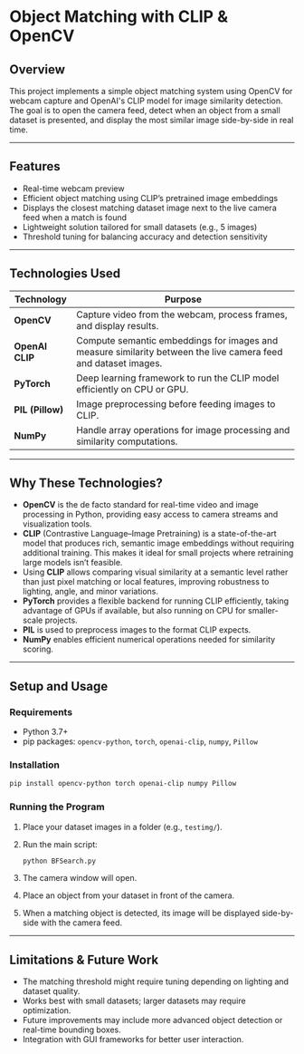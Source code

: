 

# Object Matching with CLIP & OpenCV

## Overview

This project implements a simple object matching system using OpenCV for webcam capture and OpenAI's CLIP model for image similarity detection. The goal is to open the camera feed, detect when an object from a small dataset is presented, and display the most similar image side-by-side in real time.

---

## Features

* Real-time webcam preview
* Efficient object matching using CLIP’s pretrained image embeddings
* Displays the closest matching dataset image next to the live camera feed when a match is found
* Lightweight solution tailored for small datasets (e.g., 5 images)
* Threshold tuning for balancing accuracy and detection sensitivity

---

## Technologies Used

| Technology       | Purpose                                                                                                        |
| ---------------- | -------------------------------------------------------------------------------------------------------------- |
| **OpenCV**       | Capture video from the webcam, process frames, and display results.                                            |
| **OpenAI CLIP**  | Compute semantic embeddings for images and measure similarity between the live camera feed and dataset images. |
| **PyTorch**      | Deep learning framework to run the CLIP model efficiently on CPU or GPU.                                       |
| **PIL (Pillow)** | Image preprocessing before feeding images to CLIP.                                                             |
| **NumPy**        | Handle array operations for image processing and similarity computations.                                      |

---

## Why These Technologies?

* **OpenCV** is the de facto standard for real-time video and image processing in Python, providing easy access to camera streams and visualization tools.
* **CLIP** (Contrastive Language–Image Pretraining) is a state-of-the-art model that produces rich, semantic image embeddings without requiring additional training. This makes it ideal for small projects where retraining large models isn’t feasible.
* Using **CLIP** allows comparing visual similarity at a semantic level rather than just pixel matching or local features, improving robustness to lighting, angle, and minor variations.
* **PyTorch** provides a flexible backend for running CLIP efficiently, taking advantage of GPUs if available, but also running on CPU for smaller-scale projects.
* **PIL** is used to preprocess images to the format CLIP expects.
* **NumPy** enables efficient numerical operations needed for similarity scoring.

---

## Setup and Usage

### Requirements

* Python 3.7+
* pip packages: `opencv-python`, `torch`, `openai-clip`, `numpy`, `Pillow`

### Installation

```bash
pip install opencv-python torch openai-clip numpy Pillow
```

### Running the Program

1. Place your dataset images in a folder (e.g., `testimg/`).
2. Run the main script:

   ```bash
   python BFSearch.py
   ```
3. The camera window will open.
4. Place an object from your dataset in front of the camera.
5. When a matching object is detected, its image will be displayed side-by-side with the camera feed.

---

## Limitations & Future Work

* The matching threshold might require tuning depending on lighting and dataset quality.
* Works best with small datasets; larger datasets may require optimization.
* Future improvements may include more advanced object detection or real-time bounding boxes.
* Integration with GUI frameworks for better user interaction.

